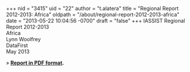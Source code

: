 +++
nid = "3415"
uid = "22"
author = "t.alatera"
title = "Regional Report 2012-2013: Africa"
oldpath = "/about/regional-report-2012-2013-africa"
date = "2013-05-22 10:04:56 -0700"
draft = "false"
+++
IASSIST Regional Report 2012-2013<br />
Africa<br />
Lynn Woolfrey<br />
DataFirst<br />
May 2013

» **[Report in PDF format](/file/about/africa_regional_report_2012-2013.pdf).**
